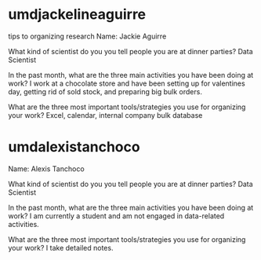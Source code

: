 # umdjackelineaguirre
tips to organizing research
Name: Jackie Aguirre

What kind of scientist do you you tell people you are at dinner parties? Data Scientist

In the past month, what are the three main activities you have been doing at work?
I work at a chocolate store and have been setting up for valentines day, getting rid of sold stock, and preparing big bulk orders.

What are the three most important tools/strategies you use for organizing your work? Excel, calendar, internal company bulk database

# umdalexistanchoco
Name: Alexis Tanchoco

What kind of scientist do you you tell people you are at dinner parties? Data Scientist

In the past month, what are the three main activities you have been doing at work?
I am currently a student and am not engaged in data-related activities.

What are the three most important tools/strategies you use for organizing your work? I take detailed notes.

